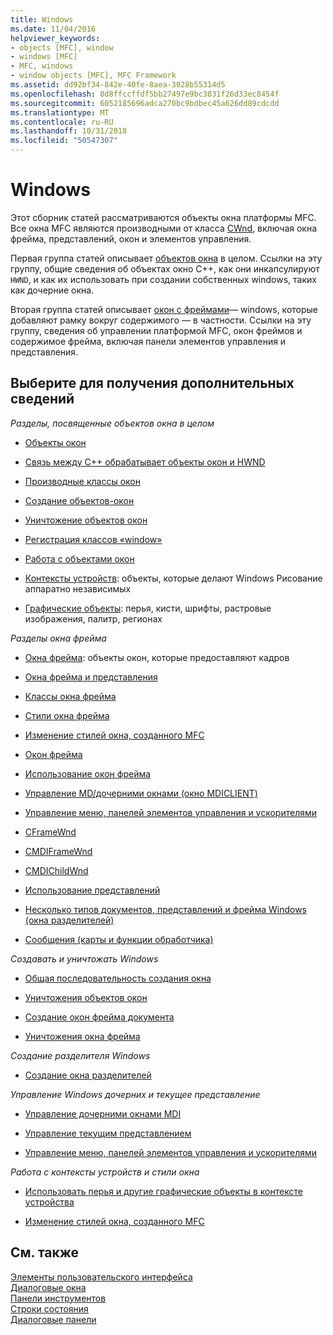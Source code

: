 ```yaml
---
title: Windows
ms.date: 11/04/2016
helpviewer_keywords:
- objects [MFC], window
- windows [MFC]
- MFC, windows
- window objects [MFC], MFC Framework
ms.assetid: dd92bf34-842e-40fe-8aea-3028b55314d5
ms.openlocfilehash: 8d8ffccffdf5bb27497e9bc3831f26d33ec8454f
ms.sourcegitcommit: 6052185696adca270bc9bdbec45a626dd89cdcdd
ms.translationtype: MT
ms.contentlocale: ru-RU
ms.lasthandoff: 10/31/2018
ms.locfileid: "50547307"
---
```

# <a name="windows"></a>Windows

Этот сборник статей рассматриваются объекты окна платформы MFC. Все окна MFC являются производными от класса [CWnd](../mfc/reference/cwnd-class.md), включая окна фрейма, представлений, окон и элементов управления.

Первая группа статей описывает [объектов окна](../mfc/window-objects.md) в целом. Ссылки на эту группу, общие сведения об объектах окно C++, как они инкапсулируют `HWND`, и как их использовать при создании собственных windows, таких как дочерние окна.

Вторая группа статей описывает [окон с фреймами](../mfc/frame-windows.md)— windows, которые добавляют рамку вокруг содержимого — в частности. Ссылки на эту группу, сведения об управлении платформой MFC, окон фреймов и содержимое фрейма, включая панели элементов управления и представления.

## <a name="what-do-you-want-to-know-more-about"></a>Выберите для получения дополнительных сведений

*Разделы, посвященные объектов окна в целом*

- [Объекты окон](../mfc/window-objects.md)

- [Связь между C++ обрабатывает объекты окон и HWND](../mfc/relationship-between-a-cpp-window-object-and-an-hwnd.md)

- [Производные классы окон](../mfc/derived-window-classes.md)

- [Создание объектов-окон](../mfc/creating-windows.md)

- [Уничтожение объектов окон](../mfc/destroying-window-objects.md)

- [Регистрация классов «window»](../mfc/registering-window-classes.md)

- [Работа с объектами окон](../mfc/working-with-window-objects.md)

- [Контексты устройств](../mfc/device-contexts.md): объекты, которые делают Windows Рисование аппаратно независимых

- [Графические объекты](../mfc/graphic-objects.md): перья, кисти, шрифты, растровые изображения, палитр, регионах

*Разделы окна фрейма*

- [Окна фрейма](../mfc/frame-windows.md): объекты окон, которые предоставляют кадров

- [Окна фрейма и представления](../mfc/frame-windows.md)

- [Классы окна фрейма](../mfc/frame-window-classes.md)

- [Стили окна фрейма](../mfc/frame-window-styles-cpp.md)

- [Изменение стилей окна, созданного MFC](../mfc/changing-the-styles-of-a-window-created-by-mfc.md)

- [Окон фрейма](../mfc/what-frame-windows-do.md)

- [Использование окон фрейма](../mfc/using-frame-windows.md)

- [Управление MD/дочерними окнами (окно MDICLIENT)](../mfc/managing-mdi-child-windows.md)

- [Управление меню, панелей элементов управления и ускорителями](../mfc/managing-menus-control-bars-and-accelerators.md)

- [CFrameWnd](../mfc/reference/cframewnd-class.md)

- [CMDIFrameWnd](../mfc/reference/cmdiframewnd-class.md)

- [CMDIChildWnd](../mfc/reference/cmdichildwnd-class.md)

- [Использование представлений](../mfc/using-views.md)

- [Несколько типов документов, представлений и фрейма Windows (окна разделителей)](../mfc/multiple-document-types-views-and-frame-windows.md)

- [Сообщения (карты и функции обработчика)](../mfc/messages.md)

*Создавать и уничтожать Windows*

- [Общая последовательность создания окна](../mfc/general-window-creation-sequence.md)

- [Уничтожения объектов окон](../mfc/destroying-window-objects.md)

- [Создание окон фрейма документа](../mfc/creating-document-frame-windows.md)

- [Уничтожения окна фрейма](../mfc/destroying-frame-windows.md)

*Создание разделителя Windows*

- [Создание окна разделителей](../mfc/multiple-document-types-views-and-frame-windows.md)

*Управление Windows дочерних и текущее представление*

- [Управление дочерними окнами MDI](../mfc/managing-mdi-child-windows.md)

- [Управление текущим представлением](../mfc/managing-the-current-view.md)

- [Управление меню, панелей элементов управления и ускорителями](../mfc/managing-menus-control-bars-and-accelerators.md)

*Работа с контексты устройств и стили окна*

- [Использовать перья и другие графические объекты в контексте устройства](../mfc/graphic-objects.md)

- [Изменение стилей окна, созданного MFC](../mfc/changing-the-styles-of-a-window-created-by-mfc.md)

## <a name="see-also"></a>См. также

[Элементы пользовательского интерфейса](../mfc/user-interface-elements-mfc.md)<br/>
[Диалоговые окна](../mfc/dialog-boxes.md)<br/>
[Панели инструментов](../mfc/toolbars.md)<br/>
[Строки состояния](../mfc/status-bars.md)<br/>
[Диалоговые панели](../mfc/dialog-bars.md)

